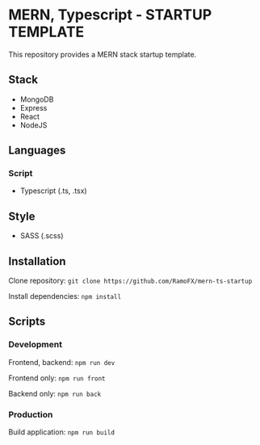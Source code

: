 # MERN, Typescript - STARTUP TEMPLATE
This repository provides a MERN stack startup template.

## Stack
- MongoDB
- Express
- React
- NodeJS

## Languages

### Script
- Typescript (.ts, .tsx)

## Style
- SASS (.scss)

## Installation
Clone repository: ```git clone https://github.com/RamoFX/mern-ts-startup```

Install dependencies: ```npm install```

## Scripts

### Development
Frontend, backend: ```npm run dev```

Frontend only: ```npm run front```

Backend only: ```npm run back```

### Production
Build application: ```npm run build```
